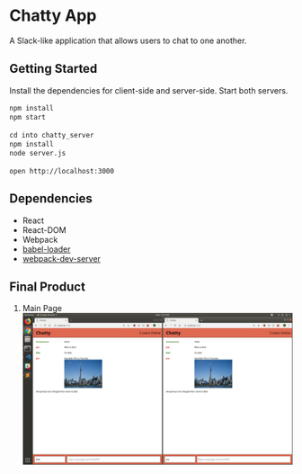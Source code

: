 Chatty App
=====================

A Slack-like application that allows users to chat to one another.

## Getting Started
Install the dependencies for client-side and server-side. Start both servers.

```
npm install
npm start

cd into chatty_server
npm install
node server.js

open http://localhost:3000
```

## Dependencies

* React
* React-DOM
* Webpack
* [babel-loader](https://github.com/babel/babel-loader)
* [webpack-dev-server](https://github.com/webpack/webpack-dev-server)

## Final Product
1. Main Page
!["Screenshot of application" ](https://github.com/phamjoe/chatty-app/blob/master/screenshots/ss.png)


